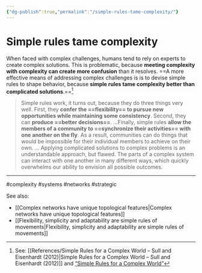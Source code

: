 ```yaml
---
{"dg-publish":true,"permalink":"/simple-rules-tame-complexity/"}
---
```


# Simple rules tame complexity

When faced with complex challenges, humans tend to rely on experts to create complex solutions. This is problematic, because **meeting complexity with complexity can create more confusion** than it resolves. ==A more effective means of addressing complex challenges is is to devise simple rules to shape behavior, because **simple rules tame complexity better than complicated solutions**.==[^1] 

> Simple rules work, it turns out, because they do three things very well. First, they **confer the ==flexibility== to pursue new opportunities while maintaining some consistency**. Second, they can **produce ==better decisions==**. …Finally, simple rules **allow the members of a community to ==synchronize their activities== with one another on the fly**. As a result, communities can do things that would be impossible for their individual members to achieve on their own.
> …
> Applying complicated solutions to complex problems is an understandable approach, but flawed. The parts of a complex system can interact with one another in many different ways, which quickly overwhelms our ability to envision all possible outcomes.

---
#complexity #systems #networks #strategic 

See also:
- [[Complex networks have unique topological features\|Complex networks have unique topological features]]
- [[Flexibility, simplicity and adaptability are simple rules of movements\|Flexibility, simplicity and adaptability are simple rules of movements]]


[^1]: See: [[References/Simple Rules for a Complex World – Sull and Eisenhardt (2012)\|Simple Rules for a Complex World – Sull and Eisenhardt (2012)]] and [“Simple Rules for a Complex World”](https://hbr.org/2012/09/simple-rules-for-a-complex-world)
